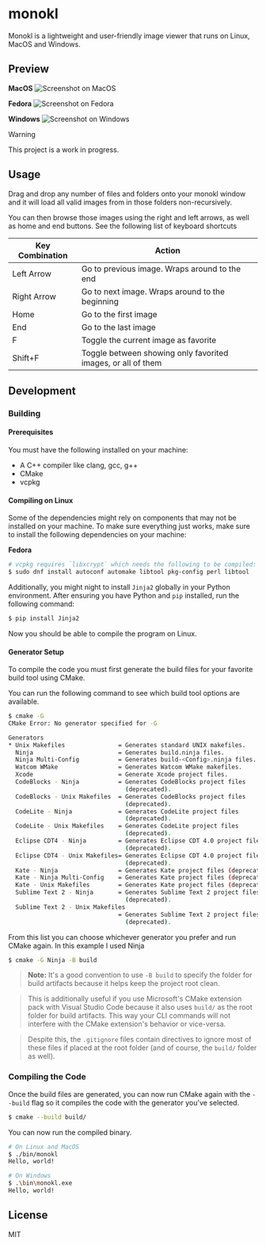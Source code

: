 # monokl
Monokl is a lightweight and user-friendly image viewer that runs on Linux, MacOS and Windows.

## Preview
**MacOS**
![Screenshot on MacOS](./docs/ss-macos.png)

**Fedora**
![Screenshot on Fedora](./docs/ss-fedora.png)

**Windows**
![Screenshot on Windows](./docs/ss-windows.png)

> [!WARNING]  
This project is a work in progress.

## Usage
Drag and drop any number of files and folders onto your monokl window and it will load all valid images from in those folders non-recursively.

You can then browse those images using the right and left arrows, as well as home and end buttons. See the following list of keyboard shortcuts

| Key Combination | Action |
|-----------------|--------|
| Left Arrow | Go to previous image. Wraps around to the end |
| Right Arrow | Go to next image. Wraps around to the beginning |
| Home | Go to the first image |
| End | Go to the last image |
| F | Toggle the current image as favorite |
| Shift+F | Toggle between showing only favorited images, or all of them |

## Development
### Building
#### Prerequisites
You must have the following installed on your machine:

- A C++ compiler like clang, gcc, g++
- CMake
- vcpkg

#### Compiling on Linux
Some of the dependencies might rely on components that may not be installed on your machine. To make sure everything just works, make sure to install the following dependencies on your machine:

**Fedora**
```bash
# vcpkg requires `libxcrypt` which needs the following to be compiled:
$ sudo dnf install autoconf automake libtool pkg-config perl libtool
```

Additionally, you might night to install `Jinja2` globally in your Python environment. After ensuring you have Python and `pip` installed, run the following command:
```bash
$ pip install Jinja2
```

Now you should be able to compile the program on Linux.

#### Generator Setup
To compile the code you must first generate the build files for your favorite build tool using CMake.

You can run the following command to see which build tool options are available.
```bash
$ cmake -G
CMake Error: No generator specified for -G

Generators
* Unix Makefiles               = Generates standard UNIX makefiles.
  Ninja                        = Generates build.ninja files.
  Ninja Multi-Config           = Generates build-<Config>.ninja files.
  Watcom WMake                 = Generates Watcom WMake makefiles.
  Xcode                        = Generate Xcode project files.
  CodeBlocks - Ninja           = Generates CodeBlocks project files
                                 (deprecated).
  CodeBlocks - Unix Makefiles  = Generates CodeBlocks project files
                                 (deprecated).
  CodeLite - Ninja             = Generates CodeLite project files
                                 (deprecated).
  CodeLite - Unix Makefiles    = Generates CodeLite project files
                                 (deprecated).
  Eclipse CDT4 - Ninja         = Generates Eclipse CDT 4.0 project files
                                 (deprecated).
  Eclipse CDT4 - Unix Makefiles= Generates Eclipse CDT 4.0 project files
                                 (deprecated).
  Kate - Ninja                 = Generates Kate project files (deprecated).
  Kate - Ninja Multi-Config    = Generates Kate project files (deprecated).
  Kate - Unix Makefiles        = Generates Kate project files (deprecated).
  Sublime Text 2 - Ninja       = Generates Sublime Text 2 project files
                                 (deprecated).
  Sublime Text 2 - Unix Makefiles
                               = Generates Sublime Text 2 project files
                                 (deprecated).
```

From this list you can choose whichever generator you prefer and run CMake again. In this example I used Ninja
```bash
$ cmake -G Ninja -B build
```

> **Note:** It's a good convention to use `-B build` to specify the folder for build artifacts because it helps keep the project root clean.

> This is additionally useful if you use Microsoft's CMake extension pack with Visual Studio Code because it also uses `build/` as the root folder for build artifacts. This way your CLI commands will not interfere with the CMake extension's behavior or vice-versa.

> Despite this, the `.gitignore` files contain directives to ignore most of these files if placed at the root folder (and of course, the `build/` folder as well).

### Compiling the Code
Once the build files are generated, you can now run CMake again with the `--build` flag so it compiles the code with the generator you've selected.

```bash
$ cmake --build build/
```

You can now run the compiled binary.

```bash
# On Linux and MacOS
$ ./bin/monokl
Hello, world!

# On Windows
$ .\bin\monokl.exe
Hello, world!
```

## License
MIT
